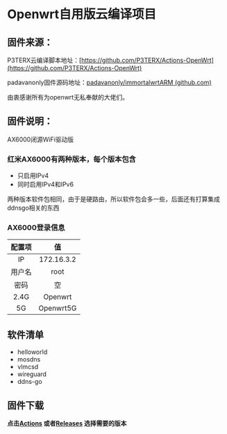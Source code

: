 # Openwrt自用版云编译项目

## 固件来源：

P3TERX云编译脚本地址：[https://github.com/P3TERX/Actions-OpenWrt](https://github.com/P3TERX/Actions-OpenWrt)

padavanonly固件源码地址：[padavanonly/immortalwrtARM (github.com)](https://github.com/padavanonly/immortalwrtARM/tree/mt7986)

由衷感谢所有为openwrt无私奉献的大佬们。

## 固件说明：

AX6000闭源WiFi驱动版

### 红米AX6000有两种版本，每个版本包含

* 只启用IPv4
* 同时启用IPv4和IPv6

两种版本软件包相同，由于是硬路由，所以软件包会多一些，后面还有打算集成ddnsgo相关的东西

### **AX6000登录信息**

| 配置项 |     值     |
| :----: | :--------: |
|   IP   | 172.16.3.2 |
| 用户名 |    root    |
|  密码  |     空     |
|  2.4G  |  Openwrt  |
|   5G   | Openwrt5G |

## 软件清单

* helloworld
* mosdns
* vlmcsd
* wireguard
* ddns-go

## 固件下载

**点击[Actions](https://github.com/JAM2199562/myopdiy/actions) 或者[Releases](https://github.com/JAM2199562/myopdiy/releases) 选择需要的版本**

